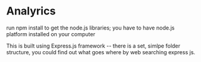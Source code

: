 # Analyrics

run npm install to get the node.js libraries; you have to have node.js platform installed on your computer

This is built using Express.js framework -- there is a set, simlpe folder structure, you could find out
what goes where by web searching express js. 

